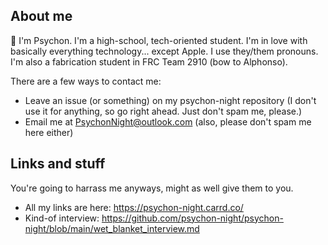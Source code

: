 ## About me
👋 I'm Psychon. I'm a high-school, tech-oriented student. I'm in love with basically everything technology... except Apple. 
I use they/them pronouns.
I'm also a fabrication student in FRC Team 2910 (bow to Alphonso).

There are a few ways to contact me:
- Leave an issue (or something) on my psychon-night repository (I don't use it for anything, so go right ahead. Just don't spam me, please.)
- Email me at PsychonNight@outlook.com (also, please don't spam me here either)

## Links and stuff
You're going to harrass me anyways, might as well give them to you.
- All my links are here: https://psychon-night.carrd.co/
- Kind-of interview: https://github.com/psychon-night/psychon-night/blob/main/wet_blanket_interview.md
